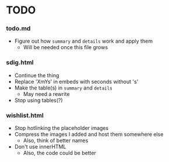 # TODO

### todo.md

* Figure out how `summary` and `details` work and apply them
  * Will be needed once this file grows

### sdig.html

* Continue the thing
* Replace 'XmYs' in embeds with seconds without 's'
* Make the table(s) in `summary` and `details`
  * May need a rewrite
* Stop using tables(?)

### wishlist.html

* Stop hotlinking the placeholder images
* Compress the images I added and host them somewhere else
  * Also, think of better names
* Don't use innerHTML
  * Also, the code could be better
